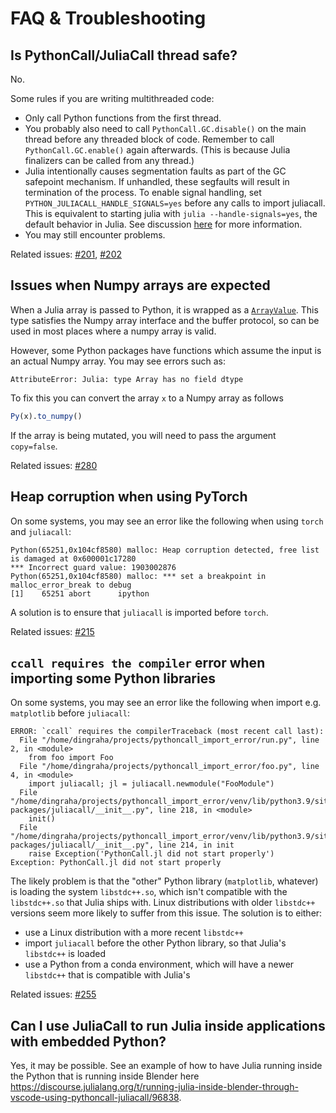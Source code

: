 # FAQ & Troubleshooting

## Is PythonCall/JuliaCall thread safe?

No.

Some rules if you are writing multithreaded code:
- Only call Python functions from the first thread.
- You probably also need to call `PythonCall.GC.disable()` on the main thread before any
  threaded block of code. Remember to call `PythonCall.GC.enable()` again afterwards.
  (This is because Julia finalizers can be called from any thread.)
- Julia intentionally causes segmentation faults as part of the GC safepoint mechanism.
  If unhandled, these segfaults will result in termination of the process. To enable signal handling,
  set `PYTHON_JULIACALL_HANDLE_SIGNALS=yes` before any calls to import juliacall. This is equivalent
  to starting julia with `julia --handle-signals=yes`, the default behavior in Julia. 
  See discussion [here](https://github.com/JuliaPy/PythonCall.jl/issues/219#issuecomment-1605087024) for more information.
- You may still encounter problems.

Related issues: [#201](https://github.com/JuliaPy/PythonCall.jl/issues/201), [#202](https://github.com/JuliaPy/PythonCall.jl/issues/202)

## Issues when Numpy arrays are expected

When a Julia array is passed to Python, it is wrapped as a [`ArrayValue`](#juliacall.ArrayValue).
This type satisfies the Numpy array interface and the buffer protocol, so can be used in
most places where a numpy array is valid.

However, some Python packages have functions which assume the input is an actual Numpy array.
You may see errors such as:
```
AttributeError: Julia: type Array has no field dtype
```

To fix this you can convert the array `x` to a Numpy array as follows
```julia
Py(x).to_numpy()
```

If the array is being mutated, you will need to pass the argument `copy=false`.

Related issues: [#280](https://github.com/JuliaPy/PythonCall.jl/issues/280)

## Heap corruption when using PyTorch

On some systems, you may see an error like the following when using `torch` and `juliacall`:
```text
Python(65251,0x104cf8580) malloc: Heap corruption detected, free list is damaged at 0x600001c17280
*** Incorrect guard value: 1903002876
Python(65251,0x104cf8580) malloc: *** set a breakpoint in malloc_error_break to debug
[1]    65251 abort      ipython
```

A solution is to ensure that `juliacall` is imported before `torch`.

Related issues: [#215](https://github.com/JuliaPy/PythonCall.jl/issues/215)

## `ccall requires the compiler` error when importing some Python libraries
On some systems, you may see an error like the following when import e.g. `matplotlib` before `juliacall`:

```
ERROR: `ccall` requires the compilerTraceback (most recent call last):
  File "/home/dingraha/projects/pythoncall_import_error/run.py", line 2, in <module>
    from foo import Foo
  File "/home/dingraha/projects/pythoncall_import_error/foo.py", line 4, in <module>
    import juliacall; jl = juliacall.newmodule("FooModule")
  File "/home/dingraha/projects/pythoncall_import_error/venv/lib/python3.9/site-packages/juliacall/__init__.py", line 218, in <module>
    init()
  File "/home/dingraha/projects/pythoncall_import_error/venv/lib/python3.9/site-packages/juliacall/__init__.py", line 214, in init
    raise Exception('PythonCall.jl did not start properly')
Exception: PythonCall.jl did not start properly
```

The likely problem is that the "other" Python library (`matplotlib`, whatever) is loading the system `libstdc++.so`, which isn't compatible with the `libstdc++.so` that Julia ships with.
Linux distributions with older `libstdc++` versions seem more likely to suffer from this issue.
The solution is to either:

  * use a Linux distribution with a more recent `libstdc++`
  * import `juliacall` before the other Python library, so that Julia's `libstdc++` is loaded
  * use a Python from a conda environment, which will have a newer `libstdc++` that is compatible with Julia's

Related issues: [#255](https://github.com/JuliaPy/PythonCall.jl/issues/255)

## Can I use JuliaCall to run Julia inside applications with embedded Python?

Yes, it may be possible. See an example of how to have Julia running inside the Python that is running inside Blender here https://discourse.julialang.org/t/running-julia-inside-blender-through-vscode-using-pythoncall-juliacall/96838.
